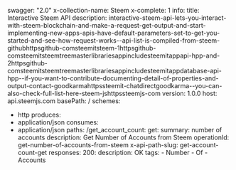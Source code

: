 swagger: "2.0"
x-collection-name: Steem
x-complete: 1
info:
  title: Interactive Steem API
  description: interactive-steem-api-lets-you-interact-with-steem-blockchain-and-make-a-request-get-output-and-start-implementing-new-apps-apis-have-default-parameters-set-to-get-you-started-and-see-how-request-works--api-list-is-compiled-from-steem-githubhttpsgithub-comsteemitsteem-1httpsgithub-comsteemitsteemtreemasterlibrariesappincludesteemitappapi-hpp-and-2httpsgithub-comsteemitsteemtreemasterlibrariesappincludesteemitappdatabase-api-hpp--if-you-want-to-contribute-documenting-detail-of-properties-and-output-contact-goodkarmahttpssteemit-chatdirectgoodkarma--you-can-also-check-full-list-here-steem-jshttpssteemjs-com
  version: 1.0.0
host: api.steemjs.com
basePath: /
schemes:
- http
produces:
- application/json
consumes:
- application/json
paths:
  /get_account_count:
    get:
      summary: number of accounts
      description: Get Number of Accounts from Steem
      operationId: get-number-of-accounts-from-steem
      x-api-path-slug: get-account-count-get
      responses:
        200:
          description: OK
      tags:
      - Number
      - Of
      - Accounts